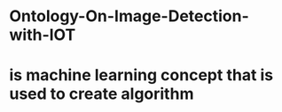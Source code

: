 # Ontology-On-Image-Detection-with-IOT
# is machine learning concept that is used to create algorithm
